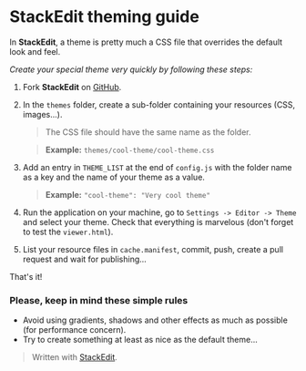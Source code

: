 StackEdit theming guide
=======================

In **StackEdit**, a theme is pretty much a CSS file that overrides the default look and feel.

*Create your special theme very quickly by following these steps:*

 1. Fork **StackEdit** on [GitHub][1].

 2. In the `themes` folder, create a sub-folder containing your resources (CSS, images...).

	> The CSS file should have the same name as the folder.

	> **Example:** `themes/cool-theme/cool-theme.css`

 3. Add an entry in `THEME_LIST` at the end of `config.js` with the folder name as a key and the name of your theme as a value.

	> **Example:** `"cool-theme": "Very cool theme"`

 4. Run the application on your machine, go to `Settings -> Editor -> Theme` and select your theme. Check that everything is marvelous (don't forget to test the `viewer.html`).

 5. List your resource files in `cache.manifest`, commit, push, create a pull request and wait for publishing...

That's it!

### Please, keep in mind these simple rules

 - Avoid using gradients, shadows and other effects as much as possible (for performance concern).
 - Try to create something at least as nice as the default theme...


> Written with [StackEdit](http://benweet.github.io/stackedit/).


  [1]: https://github.com/benweet/stackedit